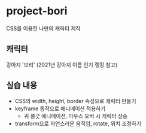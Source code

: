 # project-bori
CSS를 이용한 나만의 캐릭터 제작


## 캐릭터
강아지 '보리' (2021년 강아지 이름 인기 랭킹 참고)


## 실습 내용
- CSS의 width, height, border 속성으로 캐릭터 만들기
- keyframe 동작으로 애니메이션 적용하기
  - 귀 쫑긋 애니메이션, 마우스 오버 시 캐릭터 상승
- transform으로 자연스러운 움직임, rotate, 위치 조정하기
